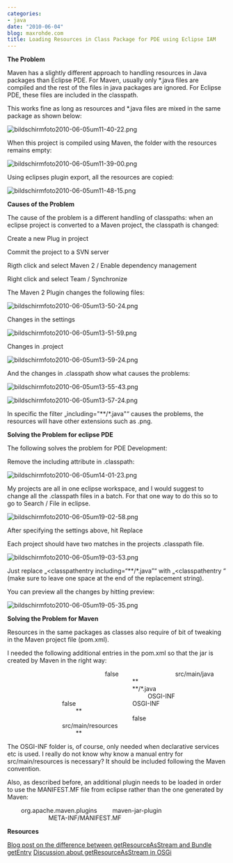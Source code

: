 ```yaml
---
categories:
- java
date: "2010-06-04"
blog: maxrohde.com
title: Loading Resources in Class Package for PDE using Eclipse IAM
---
```


**The Problem**

Maven has a slightly different approach to handling resources in Java packages than Eclipse PDE. For Maven, usually only \*.java files are compiled and the rest of the files in java packages are ignored. For Eclipse PDE, these files are included in the classpath.

This works fine as long as resources and \*.java files are mixed in the same package as shown below:

![bildschirmfoto2010-06-05um11-40-22.png](images/bildschirmfoto2010-06-05um11-40-22.png)

When this project is compiled using Maven, the folder with the resources remains empty:

![bildschirmfoto2010-06-05um11-39-00.png](images/bildschirmfoto2010-06-05um11-39-00.png)

Using eclipses plugin export, all the resources are copied:

![bildschirmfoto2010-06-05um11-48-15.png](images/bildschirmfoto2010-06-05um11-48-15.png)

**Causes of the Problem**

The cause of the problem is a different handling of classpaths: when an eclipse project is converted to a Maven project, the classpath is changed:

Create a new Plug in project

Commit the project to a SVN server

Rigth click and select Maven 2 / Enable dependency management

Right click and select Team / Synchronize

The Maven 2 Plugin changes the following files:

![bildschirmfoto2010-06-05um13-50-24.png](images/bildschirmfoto2010-06-05um13-50-24.png)

Changes in the settings

![bildschirmfoto2010-06-05um13-51-59.png](images/bildschirmfoto2010-06-05um13-51-59.png)

Changes in .project

![bildschirmfoto2010-06-05um13-59-24.png](images/bildschirmfoto2010-06-05um13-59-24.png)

And the changes in .classpath show what causes the problems:

![bildschirmfoto2010-06-05um13-55-43.png](images/bildschirmfoto2010-06-05um13-55-43.png)

![bildschirmfoto2010-06-05um13-57-24.png](images/bildschirmfoto2010-06-05um13-57-24.png)

In specific the filter „including="\*\*/\*.java"“ causes the problems, the resources will have other extensions such as .png.

**Solving the Problem for eclipse PDE**

The following solves the problem for PDE Development:

Remove the including attribute in .classpath:

![bildschirmfoto2010-06-05um14-01-23.png](images/bildschirmfoto2010-06-05um14-01-23.png)

My projects are all in one eclipse workspace, and I would suggest to change all the .classpath files in a batch. For that one way to do this so to go to Search / File in eclipse.

![bildschirmfoto2010-06-05um19-02-58.png](images/bildschirmfoto2010-06-05um19-02-58.png)

After specifying the settings above, hit Replace

Each project should have two matches in the projects .classpath file.

![bildschirmfoto2010-06-05um19-03-53.png](images/bildschirmfoto2010-06-05um19-03-53.png)

Just replace „<classpathentry including=“\*\*/\*.java”“ with „<classpathentry “ (make sure to leave one space at the end of the replacement string).

You can preview all the changes by hitting preview:

![bildschirmfoto2010-06-05um19-05-35.png](images/bildschirmfoto2010-06-05um19-05-35.png)

**Solving the Problem for Maven**

Resources in the same packages as classes also require of bit of tweaking in the Maven project file (pom.xml).

I needed the following additional entries in the pom.xml so that the jar is created by Maven in the right way:

<resources>                         <resource>                                 <filtering>false</filtering>                                 <directory>src/main/java</directory>                                 <includes>                                         <include>\*\*</include>                                 </includes>                                 <excludes>                                         <exclude>\*\*/\*.java</exclude>                                 </excludes>                         </resource>                         <resource>                                 <targetPath>OSGI-INF</targetPath>                                 <filtering>false</filtering>                                 <directory>OSGI-INF</directory>                          <includes>                                         <include>\*\*</include>                                 </includes>                         </resource>                         <resource>                                                 <filtering>false</filtering>                                 <directory>src/main/resources</directory>                          <includes>                                         <include>\*\*</include>                                 </includes>                         </resource> </resources>

The OSGI-INF folder is, of course, only needed when declarative services etc is used. I really do not know why know a manual entry for src/main/resources is necessary? It should be included following the Maven convention.

Also, as described before, an additional plugin needs to be loaded in order to use the MANIFEST.MF file from eclipse rather than the one generated by Maven:

<plugin>         <groupId>org.apache.maven.plugins</groupId>         <artifactId>maven\-jar-plugin</artifactId>         <configuration>                 <archive>                         <manifestFile>META-INF/MANIFEST.MF</manifestFile>                 </archive> </configuration> </plugin>

**Resources**

[Blog post on the difference between getResourceAsStream and Bundle getEntry](http://www.eclipsezone.com/eclipse/forums/t101557.html) [Discussion about getResourceAsStream in OSGi](http://www.eclipsezone.com/eclipse/forums/t63159.html)